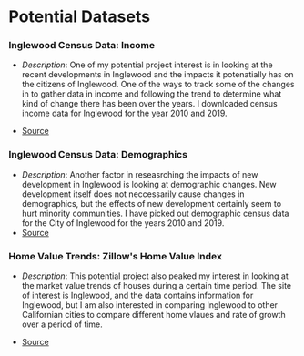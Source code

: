 # Potential Datasets

### Inglewood Census Data: Income 

- *Description*: One of my potential project interest is in looking at the recent developments in Inglewood and the impacts it potenatially has on the citizens of Inglewood. One of the ways to track some of the changes in to gather data in income and following the trend to determine what kind of change there has been over the years. I downloaded census income data for Inglewood for the year 2010 and 2019.

- [Source](https://data.census.gov/cedsci/table?q=inglewood%20redevelopment&t=Income%20and%20Poverty&g=1600000US0636546&tid=ACSST1Y2010.S1901&hidePreview=true)

### Inglewood Census Data: Demographics

- *Description*: Another factor in reseasrching the impacts of new development in Inglewood is looking at demographic changes. New development itself does not neccessarily cause changes in demographics, but the effects of new development certainly seem to hurt minority communities. I have picked out demographic census data for the City of Inglewood for the years 2010 and 2019.
- [Source](https://data.census.gov/cedsci/table?q=inglewood%20demographics&t=Income%20and%20Poverty&g=1600000US0636546&tid=ACSDP1Y2010.DP05&hidePreview=true)

### Home Value Trends: Zillow's Home Value Index

- *Description*: This potential project also peaked my interest in looking at the market value trends of houses during a certain time period. The site of interest is Inglewood, and the data contains information for Inglewood, but I am also interested in comparing Inglewood to other Californian cities to compare different home vlaues and rate of growth over a period of time.

- [Source](https://www.zillow.com/research/data/)
